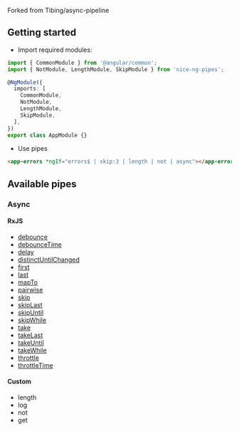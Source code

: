 Forked from Tibing/async-pipeline

## Getting started

- Import required modules:
```typescript
import { CommonModule } from '@angular/common';
import { NotModule, LengthModule, SkipModule } from 'nice-ng-pipes';

@NgModule({
  imports: [
    CommonModule,
    NotModule,
    LengthModule,
    SkipModule,
  ],
})
export class AppModule {}
```

- Use pipes
```html
<app-errors *ngIf="errors$ | skip:3 | length | not | async"></app-errors>
```

## Available pipes

### Async

#### RxJS
- [debounce](https://rxjs.dev/api/operators/debounce)
- [debounceTime](https://rxjs.dev/api/operators/debounceTime)
- [delay](https://rxjs.dev/api/operators/delay)
- [distinctUntilChanged](https://rxjs.dev/api/operators/distinctUntilChanged)
- [first](https://rxjs.dev/api/operators/first)
- [last](https://rxjs.dev/api/operators/last)
- [mapTo](https://rxjs.dev/api/operators/mapTo)
- [pairwise](https://rxjs.dev/api/operators/pairwise)
- [skip](https://rxjs.dev/api/operators/skip)
- [skipLast](https://rxjs.dev/api/operators/skipLast)
- [skipUntil](https://rxjs.dev/api/operators/skipUntil)
- [skipWhile](https://rxjs.dev/api/operators/skipWhile)
- [take](https://rxjs.dev/api/operators/take)
- [takeLast](https://rxjs.dev/api/operators/takeLast)
- [takeUntil](https://rxjs.dev/api/operators/takeUntil)
- [takeWhile](https://rxjs.dev/api/operators/takeWhile)
- [throttle](https://rxjs.dev/api/operators/throttle)
- [throttleTime](https://rxjs.dev/api/operators/throttleTime)

#### Custom
- length
- log
- not
- get
